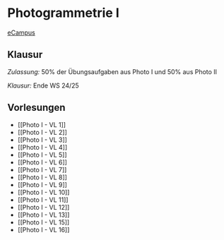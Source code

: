 # Photogrammetrie I

[eCampus](https://ecampus.uni-bonn.de/goto.php?target=crs_3313588&client_id=ecampus)

## Klausur

*Zulassung:* 50% der Übungsaufgaben aus Photo I und 50% aus Photo II

*Klausur:* Ende WS 24/25

## Vorlesungen

- [[Photo I - VL 1]]
- [[Photo I - VL 2]]
- [[Photo I - VL 3]]
- [[Photo I - VL 4]]
- [[Photo I - VL 5]]
- [[Photo I - VL 6]]
- [[Photo I - VL 7]]
- [[Photo I - VL 8]]
- [[Photo I - VL 9]]
- [[Photo I - VL 10]]
- [[Photo I - VL 11]]
- [[Photo I - VL 12]]
- [[Photo I - VL 13]]
- [[Photo I - VL 15]]
- [[Photo I - VL 16]]